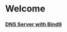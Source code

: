 # Welcome

### [DNS Server with Bind9](https://github.com/teerakanotk/ubuntu/blob/main/docs/bind9/install.md)
